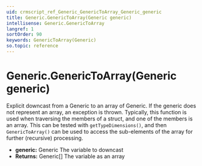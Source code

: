 ```yaml
---
uid: crmscript_ref_Generic_GenericToArray_Generic_generic
title: Generic.GenericToArray(Generic generic)
intellisense: Generic.GenericToArray
langref: 1
sortOrder: 90
keywords: GenericToArray(Generic)
so.topic: reference
---
```


# Generic.GenericToArray(Generic generic)

Explicit downcast from a Generic to an array of Generic. If the generic does not represent an array, an exception is thrown. Typically, this function is used when traversing the members of a struct, and one of the members is an array. This can be tested with `getTypeDimensions()`, and then `GenericToArray()` can be used to access the sub-elements of the array for further (recursive) processing.

* **generic:** Generic The variable to downcast
* **Returns:** Generic[] The variable as an array
